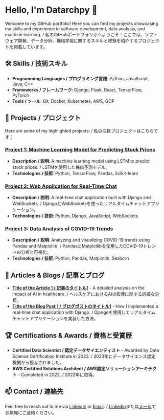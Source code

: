 # Hello, I'm Datarchpy 👋 

Welcome to my GitHub portfolio! Here you can find my projects showcasing my skills and experience in software development, data analysis, and machine learning. / 私のGitHubポートフォリオへようこそ！ここでは、ソフトウェア開発、データ分析、機械学習に関するスキルと経験を紹介するプロジェクトを掲載しています。

## 🛠️ Skills / 技術スキル
- **Programming Languages / プログラミング言語**: Python, JavaScript, Java, C++
- **Frameworks / フレームワーク**: Django, Flask, React, TensorFlow, PyTorch
- **Tools / ツール**: Git, Docker, Kubernetes, AWS, GCP

## 🚀 Projects / プロジェクト
Here are some of my highlighted projects: / 私の注目プロジェクトはこちらです：

### [Project 1: Machine Learning Model for Predicting Stock Prices](https://github.com/Datarchpy/project01)
- **Description / 説明**: A machine learning model using LSTM to predict stock prices. / LSTMを使用した株価予測モデル。
- **Technologies / 技術**: Python, TensorFlow, Pandas, Scikit-learn

### [Project 2: Web Application for Real-Time Chat](https://github.com/Datarchpy/project02)
- **Description / 説明**: A real-time chat application built with Django and WebSockets. / DjangoとWebSocketsを使ったリアルタイムチャットアプリケーション。
- **Technologies / 技術**: Python, Django, JavaScript, WebSockets

### [Project 3: Data Analysis of COVID-19 Trends](https://github.com/Datarchpy/project03)
- **Description / 説明**: Analyzing and visualizing COVID-19 trends using Pandas and Matplotlib. / PandasとMatplotlibを使用したCOVID-19トレンドの分析と可視化。
- **Technologies / 技術**: Python, Pandas, Matplotlib, Seaborn

## 📜 Articles & Blogs / 記事とブログ
- **[Title of the Article 1 / 記事のタイトル1](https://example.com/article-1)** - A detailed analysis on the impact of AI in healthcare. / ヘルスケアにおけるAIの影響に関する詳細な分析。
- **[Title of the Blog Post 1 / ブログポストのタイトル1](https://example.com/blog-post-1)** - How I implemented a real-time chat application with Django. / Djangoを使用してリアルタイムチャットアプリケーションを実装した方法。

## 🏆 Certifications & Awards / 資格と受賞歴
- **Certified Data Scientist / 認定データサイエンティスト** - Awarded by Data Science Certification Institute in 2023. / 2023年にデータサイエンス認定機関から授与されました。
- **AWS Certified Solutions Architect / AWS認定ソリューションアーキテクト** - Completed in 2022. / 2022年に取得。


## 📫 Contact / 連絡先
Feel free to reach out to me via [LinkedIn](https://www.linkedin.com/in/your-profile) or [Email](mailto:your-email@example.com). / [LinkedIn](https://www.linkedin.com/in/your-profile)または[メール](mailto:your-email@example.com)でお気軽にご連絡ください。
